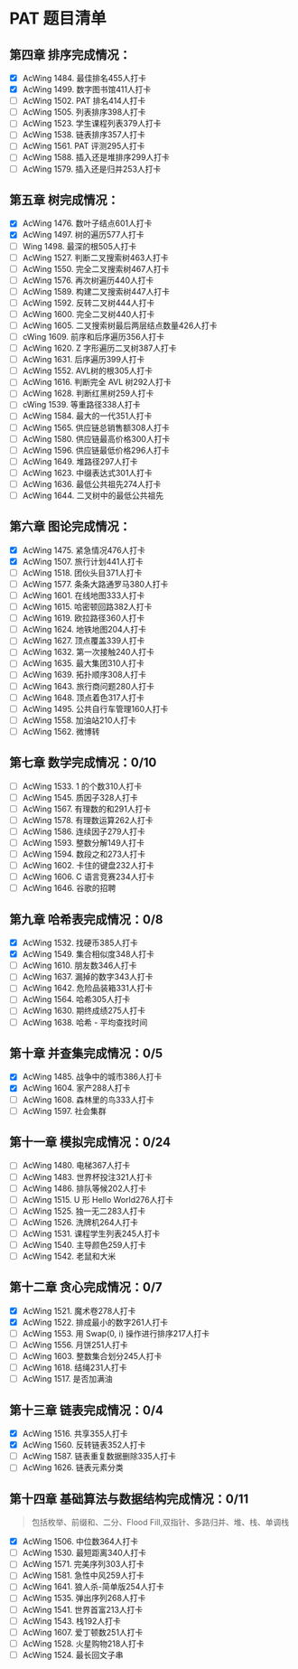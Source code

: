 # PAT 题目清单

## 第四章 排序完成情况：

- [x] AcWing 1484. 最佳排名455人打卡
- [x] AcWing 1499. 数字图书馆411人打卡
- [ ] AcWing 1502. PAT 排名414人打卡
- [ ] AcWing 1505. 列表排序398人打卡
- [ ] AcWing 1523. 学生课程列表379人打卡
- [ ] AcWing 1538. 链表排序357人打卡
- [ ] AcWing 1561. PAT 评测295人打卡
- [ ] AcWing 1588. 插入还是堆排序299人打卡
- [ ] AcWing 1579. 插入还是归并253人打卡

## 第五章 树完成情况：

- [x] AcWing 1476. 数叶子结点601人打卡
- [x] AcWing 1497. 树的遍历577人打卡
- [ ] Wing 1498. 最深的根505人打卡
- [ ] AcWing 1527. 判断二叉搜索树463人打卡
- [ ] AcWing 1550. 完全二叉搜索树467人打卡
- [ ] AcWing 1576. 再次树遍历440人打卡
- [ ] AcWing 1589. 构建二叉搜索树447人打卡
- [ ] AcWing 1592. 反转二叉树444人打卡
- [ ] AcWing 1600. 完全二叉树440人打卡
- [ ] AcWing 1605. 二叉搜索树最后两层结点数量426人打卡
- [ ] cWing 1609. 前序和后序遍历356人打卡
- [ ] AcWing 1620. Z 字形遍历二叉树387人打卡
- [ ] AcWing 1631. 后序遍历399人打卡
- [ ] AcWing 1552. AVL树的根305人打卡
- [ ] AcWing 1616. 判断完全 AVL 树292人打卡
- [ ] AcWing 1628. 判断红黑树259人打卡
- [ ] cWing 1539. 等重路径338人打卡
- [ ] AcWing 1584. 最大的一代351人打卡
- [ ] AcWing 1565. 供应链总销售额308人打卡
- [ ] AcWing 1580. 供应链最高价格300人打卡
- [ ] AcWing 1596. 供应链最低价格296人打卡
- [ ] AcWing 1649. 堆路径297人打卡
- [ ] AcWing 1623. 中缀表达式301人打卡
- [ ] AcWing 1636. 最低公共祖先274人打卡
- [ ] AcWing 1644. 二叉树中的最低公共祖先

## 第六章 图论完成情况：

- [x] AcWing 1475. 紧急情况476人打卡
- [x] AcWing 1507. 旅行计划441人打卡
- [ ] AcWing 1518. 团伙头目371人打卡
- [ ] AcWing 1577. 条条大路通罗马380人打卡
- [ ] AcWing 1601. 在线地图333人打卡
- [ ] AcWing 1615. 哈密顿回路382人打卡
- [ ] AcWing 1619. 欧拉路径360人打卡
- [ ] AcWing 1624. 地铁地图204人打卡
- [ ] AcWing 1627. 顶点覆盖339人打卡
- [ ] AcWing 1632. 第一次接触240人打卡
- [ ] AcWing 1635. 最大集团310人打卡
- [ ] AcWing 1639. 拓扑顺序308人打卡
- [ ] AcWing 1643. 旅行商问题280人打卡
- [ ] AcWing 1648. 顶点着色317人打卡
- [ ] AcWing 1495. 公共自行车管理160人打卡
- [ ] AcWing 1558. 加油站210人打卡
- [ ] AcWing 1562. 微博转

## 第七章 数学完成情况：0/10

- [ ] AcWing 1533. 1 的个数310人打卡
- [ ] AcWing 1545. 质因子328人打卡
- [ ] AcWing 1567. 有理数的和291人打卡
- [ ] AcWing 1578. 有理数运算262人打卡
- [ ] AcWing 1586. 连续因子279人打卡
- [ ] AcWing 1593. 整数分解149人打卡
- [ ] AcWing 1594. 数段之和273人打卡
- [ ] AcWing 1602. 卡住的键盘232人打卡
- [ ] AcWing 1606. C 语言竞赛234人打卡
- [ ] AcWing 1646. 谷歌的招聘

## 第九章 哈希表完成情况：0/8

- [x] AcWing 1532. 找硬币385人打卡
- [x] AcWing 1549. 集合相似度348人打卡
- [ ] AcWing 1610. 朋友数346人打卡
- [ ] AcWing 1637. 漏掉的数字343人打卡
- [ ] AcWing 1642. 危险品装箱331人打卡
- [ ] AcWing 1564. 哈希305人打卡
- [ ] AcWing 1630. 期终成绩275人打卡
- [ ] AcWing 1638. 哈希 - 平均查找时间

## 第十章 并查集完成情况：0/5

- [x] AcWing 1485. 战争中的城市386人打卡
- [x] AcWing 1604. 家产288人打卡
- [ ] AcWing 1608. 森林里的鸟333人打卡
- [ ] AcWing 1597. 社会集群

## 第十一章 模拟完成情况：0/24

- [ ] AcWing 1480. 电梯367人打卡
- [ ] AcWing 1483. 世界杯投注321人打卡
- [ ] AcWing 1486. 排队等候202人打卡
- [ ] AcWing 1515. U 形 Hello World276人打卡
- [ ] AcWing 1525. 独一无二283人打卡
- [ ] AcWing 1526. 洗牌机264人打卡
- [ ] AcWing 1531. 课程学生列表245人打卡
- [ ] AcWing 1540. 主导颜色259人打卡
- [ ] AcWing 1542. 老鼠和大米

## 第十二章 贪心完成情况：0/7

- [x] AcWing 1521. 魔术卷278人打卡
- [x] AcWing 1522. 排成最小的数字261人打卡
- [ ] AcWing 1553. 用 Swap(0, i) 操作进行排序217人打卡
- [ ] AcWing 1556. 月饼251人打卡
- [ ] AcWing 1603. 整数集合划分245人打卡
- [ ] AcWing 1618. 结绳231人打卡
- [ ] AcWing 1517. 是否加满油

## 第十三章 链表完成情况：0/4

- [x] AcWing 1516. 共享355人打卡
- [x] AcWing 1560. 反转链表352人打卡
- [ ] AcWing 1587. 链表重复数据删除335人打卡
- [ ] AcWing 1626. 链表元素分类

## 第十四章 基础算法与数据结构完成情况：0/11

>  包括枚举、前缀和、二分、Flood Fill,双指针、多路归并、堆、栈、单调栈

- [x] AcWing 1506. 中位数364人打卡
- [ ] AcWing 1530. 最短距离340人打卡
- [ ] AcWing 1571. 完美序列303人打卡
- [ ] AcWing 1581. 急性中风259人打卡
- [ ] AcWing 1641. 狼人杀-简单版254人打卡
- [ ] AcWing 1535. 弹出序列268人打卡
- [ ] AcWing 1541. 世界首富213人打卡
- [ ] AcWing 1543. 栈192人打卡
- [ ] AcWing 1607. 爱丁顿数251人打卡
- [ ] AcWing 1528. 火星购物218人打卡
- [ ] AcWing 1524. 最长回文子串